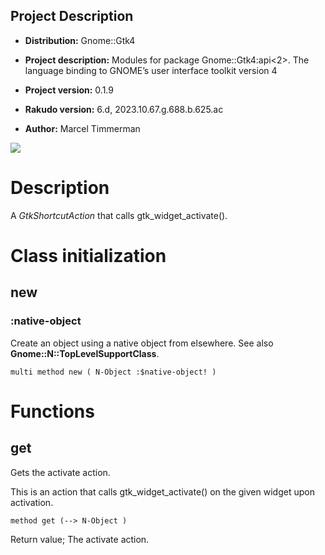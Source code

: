 Project Description
-------------------

  * **Distribution:** Gnome::Gtk4

  * **Project description:** Modules for package Gnome::Gtk4:api<2>. The language binding to GNOME’s user interface toolkit version 4

  * **Project version:** 0.1.9

  * **Rakudo version:** 6.d, 2023.10.67.g.688.b.625.ac

  * **Author:** Marcel Timmerman

![](images/activateaction.png)

Description
===========

A *GtkShortcutAction* that calls gtk_widget_activate().

Class initialization
====================

new
---

### :native-object

Create an object using a native object from elsewhere. See also **Gnome::N::TopLevelSupportClass**.

    multi method new ( N-Object :$native-object! )

Functions
=========

get
---

Gets the activate action.

This is an action that calls gtk_widget_activate() on the given widget upon activation.

    method get (--> N-Object )

Return value; The activate action. 
